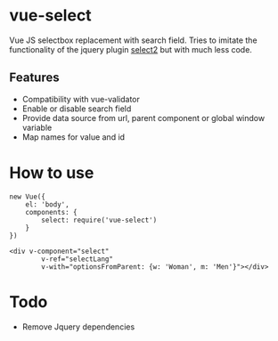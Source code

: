 # vue-select
Vue JS selectbox replacement with search field. Tries to imitate the functionality of the jquery plugin [select2](https://select2.github.io/examples.html) but with much less code.

## Features

* Compatibility with vue-validator
* Enable or disable search field
* Provide data source from url, parent component or global window variable
* Map names for value and id

# How to use
```
new Vue({
	el: 'body',
	components: {
		select: require('vue-select')
	}
})
```

```
<div v-component="select" 
        v-ref="selectLang" 
        v-with="optionsFromParent: {w: 'Woman', m: 'Men'}"></div>
```

# Todo

* Remove Jquery dependencies
